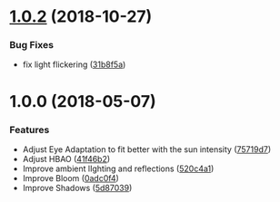<a name="1.0.2"></a>
# [1.0.2](https://github.com/SiskSjet/SisksEnvironmentComplete/compare/v1.0.0...v1.0.2) (2018-10-27)


### Bug Fixes

* fix light flickering ([31b8f5a](https://github.com/SiskSjet/SisksEnviromentComplete/commit/31b8f5a))




# 1.0.0 (2018-05-07)


### Features

* Adjust Eye Adaptation to fit better with the sun intensity ([75719d7](https://github.com/SiskSjet/SisksEnviromentComplete/commit/75719d7))
* Adjust HBAO ([41f46b2](https://github.com/SiskSjet/SisksEnviromentComplete/commit/41f46b2))
* Improve ambient lIghting and reflections ([520c4a1](https://github.com/SiskSjet/SisksEnviromentComplete/commit/520c4a1))
* Improve Bloom ([0adc0f4](https://github.com/SiskSjet/SisksEnviromentComplete/commit/0adc0f4))
* Improve Shadows ([5d87039](https://github.com/SiskSjet/SisksEnviromentComplete/commit/5d87039))



